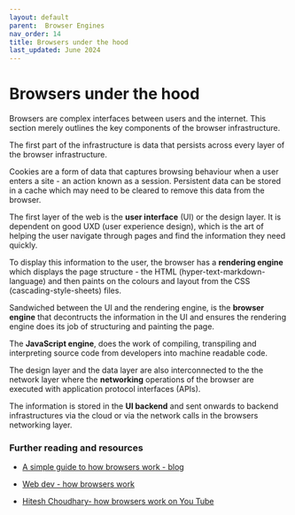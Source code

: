 ```yaml
---
layout: default
parent:  Browser Engines
nav_order: 14
title: Browsers under the hood
last_updated: June 2024
---
```


# Browsers under the hood

Browsers are complex interfaces between users and the internet. This section merely outlines the key components of the browser infrastructure.

The first part of the infrastructure is data that persists across every layer of the browser infrastructure.  

Cookies are a form of data that captures browsing behaviour when a user enters a site - an action known as a session. Persistent data can be stored in a cache which may need to be cleared to remove this data from the browser.

The first layer of the web is the __user interface__ (UI) or the design layer. It is dependent on good UXD (user experience design), which is the art of helping the user navigate through pages and find the information they need quickly.

To display this information to the user, the browser has a __rendering engine__ which displays the page structure - the HTML (hyper-text-markdown-language) and then paints on the colours and layout from the CSS (cascading-style-sheets) files.

Sandwiched between the UI and the rendering engine, is the __browser engine__ that decontructs the information in the UI and ensures the rendering engine does its job of structuring and painting the page.

The __JavaScript engine__, does the work of compiling, transpiling and interpreting source code from developers into machine readable code.

The design layer and the data layer are also interconnected to the the network layer where the __networking__ operations of the browser are executed with application protocol interfaces (APIs).

The information is stored in the __UI backend__ and sent onwards to backend infrastructures via the cloud or via the network calls in the browsers networking layer.

### Further reading and resources

- [A simple guide to how browsers work - blog](https://www.liveabout.com/what-is-internet-browser-892819)

- [Web dev - how browsers work](https://web.dev/articles/howbrowserswork)

- [Hitesh Choudhary- how browsers work on You Tube](https://www.youtube.com/watch?v=5rLFYtXHo9s&t=31s)
